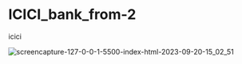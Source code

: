# ICICI_bank_from-2
 icici

![screencapture-127-0-0-1-5500-index-html-2023-09-20-15_02_51](https://github.com/Ansh-02/ICICI_bank_from-2/assets/144118177/fc21e73b-8ce7-470d-a860-d5380d6b3a08)
